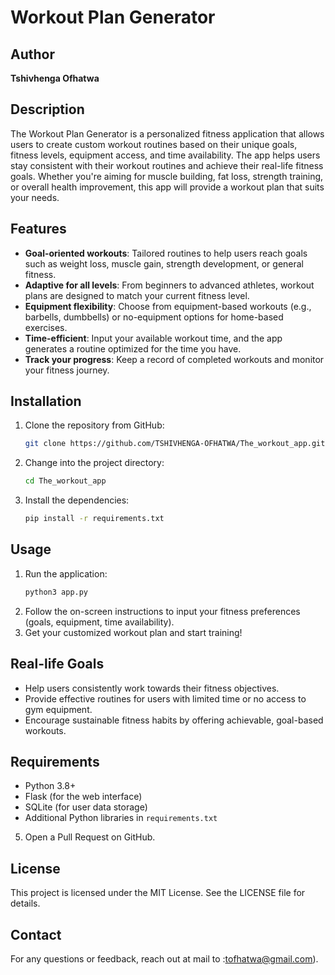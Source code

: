 
# Workout Plan Generator

## Author
**Tshivhenga Ofhatwa**

## Description
The Workout Plan Generator is a personalized fitness application that allows users to create custom workout routines based on their unique goals, fitness levels, equipment access, and time availability. The app helps users stay consistent with their workout routines and achieve their real-life fitness goals. Whether you're aiming for muscle building, fat loss, strength training, or overall health improvement, this app will provide a workout plan that suits your needs.

## Features
- **Goal-oriented workouts**: Tailored routines to help users reach goals such as weight loss, muscle gain, strength development, or general fitness.
- **Adaptive for all levels**: From beginners to advanced athletes, workout plans are designed to match your current fitness level.
- **Equipment flexibility**: Choose from equipment-based workouts (e.g., barbells, dumbbells) or no-equipment options for home-based exercises.
- **Time-efficient**: Input your available workout time, and the app generates a routine optimized for the time you have.
- **Track your progress**: Keep a record of completed workouts and monitor your fitness journey.

## Installation
1. Clone the repository from GitHub:
   ```bash
   git clone https://github.com/TSHIVHENGA-OFHATWA/The_workout_app.git
   ```
2. Change into the project directory:
   ```bash
   cd The_workout_app
   ```
3. Install the dependencies:
   ```bash
   pip install -r requirements.txt
   ```

## Usage
1. Run the application:
   ```bash
   python3 app.py
   ```
2. Follow the on-screen instructions to input your fitness preferences (goals, equipment, time availability).
3. Get your customized workout plan and start training!

## Real-life Goals
- Help users consistently work towards their fitness objectives.
- Provide effective routines for users with limited time or no access to gym equipment.
- Encourage sustainable fitness habits by offering achievable, goal-based workouts.

## Requirements
- Python 3.8+
- Flask (for the web interface)
- SQLite (for user data storage)
- Additional Python libraries in `requirements.txt`

5. Open a Pull Request on GitHub.

## License
This project is licensed under the MIT License. See the LICENSE file for details.

## Contact
For any questions or feedback, reach out at mail to :tofhatwa@gmail.com).
